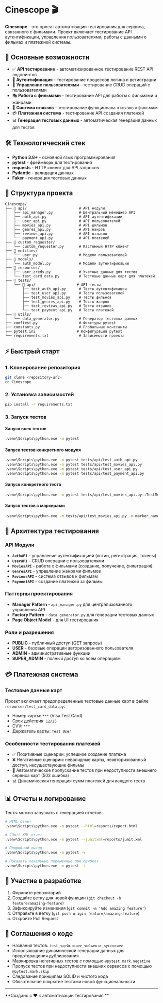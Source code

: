 # Cinescope 🎬

**Cinescope** - это проект автоматизации тестирования для сервиса, связанного с фильмами. Проект включает тестирование
API аутентификации, управления пользователями, работы с данными о фильмах и платежной системы.

## 🚀 Основные возможности

- ✅ **API тестирование** - автоматизированное тестирование REST API эндпоинтов
- 🔐 **Аутентификация** - тестирование процессов логина и регистрации
- 👥 **Управление пользователями** - тестирование CRUD операций с пользователями
- 🎭 **Работа с фильмами** - тестирование API для работы с фильмами и жанрами
- 💬 **Система отзывов** - тестирование функционала отзывов к фильмам
- 💳 **Платежная система** - тестирование API создания платежей
- 📊 **Генерация тестовых данных** - автоматическая генерация данных для тестов

## 🛠 Технологический стек

- **Python 3.8+** - основной язык программирования
- **pytest** - фреймворк для тестирования
- **requests** - HTTP клиент для API запросов
- **Pydantic** - валидация данных
- **Faker** - генерация тестовых данных

## 📁 Структура проекта

```
Cinescope/
├── 📁 api/                        # API модули
│   ├── api_manager.py            # Центральный менеджер API
│   ├── auth_api.py               # API аутентификации
│   ├── user_api.py               # API пользователей
│   ├── movies_api.py             # API фильмов
│   ├── genres_api.py             # API жанров
│   ├── reviews_api.py            # API отзывов
│   └── payment_api.py            # API платежей
├── 📁 custom_requester/          
│   └── custom_requester.py       # Кастомный HTTP клиент
├── 📁 entities/                  
│   └── user.py                   # Модели пользователей
├── 📁 models/                    
│   └── auth_model.py             # Модели аутентификации
├── 📁 resources/                 
│   ├── user_creds.py             # Учетные данные для тестов
│   └── test_card_data.py         # Тестовые данные карт для платежей
├── 📁 tests/                     
│   └── 📁 api/                   # API тесты
│       ├── test_auth_api.py      # Тесты аутентификации
│       ├── test_user_api.py      # Тесты пользователей
│       ├── test_movies_api.py    # Тесты фильмов
│       ├── test_genres_api.py    # Тесты жанров
│       ├── test_reviews_api.py   # Тесты отзывов
│       └── test_payment_api.py   # Тесты платежей
├── 📁 utils/                     
│   └── data_generator.py         # Генератор тестовых данных
├── conftest.py                   # Фикстуры pytest
├── constants.py                  # Глобальные константы
├── pytest.ini                   # Конфигурация pytest
└── requirements.txt              # Зависимости проекта
```

## ⚡ Быстрый старт

### 1. Клонирование репозитория

```bash
git clone <repository-url>
cd Cinescope
```

### 2. Установка зависимостей

```bash
pip install -r requirements.txt
```

### 3. Запуск тестов

#### Запуск всех тестов

```bash
.venv\Scripts\python.exe -m pytest
```

#### Запуск тестов конкретного модуля

```bash
.venv\Scripts\python.exe -m pytest tests/api/test_auth_api.py
.venv\Scripts\python.exe -m pytest tests/api/test_movies_api.py
.venv\Scripts\python.exe -m pytest tests/api/test_user_api.py
.venv\Scripts\python.exe -m pytest tests/api/test_payment_api.py
```

#### Запуск конкретного теста

```bash
.venv\Scripts\python.exe -m pytest tests/api/test_movies_api.py::TestMovieAPI::test_filter_movies_by_price
```

#### Запуск тестов с маркерами

```bash
.venv\Scripts\python.exe -m tests/api/test_movies_api.py -m marker_name
```

## 🧪 Архитектура тестирования

### API Модули

- **`AuthAPI`** - управление аутентификацией (логин, регистрация, токены)
- **`UserAPI`** - CRUD операции с пользователями
- **`MoviesAPI`** - работа с фильмами (создание, получение, фильтрация)
- **`GenresAPI`** - управление жанрами фильмов
- **`ReviewsAPI`** - система отзывов к фильмам
- **`PaymentAPI`** - создание платежей за фильмы

### Паттерны проектирования

- **Manager Pattern** - `api_manager.py` для централизованного управления API
- **Factory Pattern** - `data_generator.py` для генерации тестовых данных
- **Page Object Model** - для UI тестирования

### Роли и разрешения

- **PUBLIC** - публичный доступ (GET запросы)
- **USER** - базовые операции авторизованного пользователя
- **ADMIN** - административные функции
- **SUPER_ADMIN** - полный доступ ко всем операциям

## 💳 Платежная система

### Тестовые данные карт

Проект включает предопределенные тестовые данные карт в файле `resources/test_card_data.py`:

- Номер карты: `***` (Visa Test Card)
- Срок действия: `12/25`
- CVV: `***`
- Держатель карты: `Test User`

### Особенности тестирования платежей

- ✅ Позитивные сценарии: успешное создание платежа
- ❌ Негативные сценарии: невалидные карты, неавторизованный доступ, несуществующие фильмы
- 🔄 Автоматическое пропускание тестов при недоступности внешнего сервиса карт (503 ошибка)
- 📊 Динамическая генерация сумм платежей для каждого теста

## 📊 Отчеты и логирование

Тесты можно запускать с генерацией отчетов:

```bash
# HTML отчет
.venv\Scripts\python.exe -m pytest --html=reports/report.html

# JUnit XML отчет
.venv\Scripts\python.exe -m pytest --junitxml=reports/junit.xml

# Подробный вывод
.venv\Scripts\python.exe -m pytest -v

# Показать локальные переменные при ошибках
.venv\Scripts\python.exe -m pytest -l
```

## 🤝 Участие в разработке

1. Форкните репозиторий
2. Создайте ветку для новой функции (`git checkout -b feature/amazing-feature`)
3. Зафиксируйте изменения (`git commit -m 'Add amazing feature'`)
4. Отправьте в ветку (`git push origin feature/amazing-feature`)
5. Откройте Pull Request

## 📝 Соглашения о коде

- Названия тестов: `test_<действие>_<объект>_<условие>`
- Использование динамической генерации данных для предотвращения дублирования
- Маркировка негативных тестов с помощью `@pytest.mark.negative`
- Пропуск тестов при недоступности внешних сервисов с помощью `@pytest.mark.skip`
- Следование принципам SOLID и чистого кода
- Обязательное покрытие тестами новой функциональности

---

**Создано с ❤️ к автоматизации тестирования **